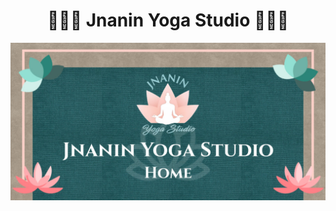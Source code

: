 <h1 align="center">🧘🏻‍♂️ Jnanin Yoga Studio 🧘🏻‍♀️</h1>
<div align="center">
  <img src="/src/assets/imgs/OGP/Home.jpg" alt="Jnanin Yoga Cover"/>
</div>
